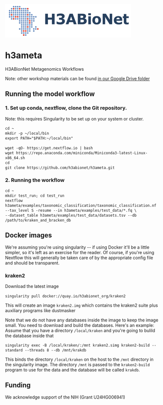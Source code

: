 

<img src="aux/H3ABioNetlogo2.jpg"/>

# h3ameta
H3ABionNet Metagenomics Workflows

Note: other workshop materials can be found [in our Google Drive folder](https://drive.google.com/drive/u/1/folders/1g3iyBbbD0fq2TIYz3MungaOiSu4DAm8X)

## Running the model workflow

### 1. Set up conda, nextflow, clone the Git repository.

Note: this requires Singularity to be set up on your system or cluster.

```
cd ~
mkdir -p ~/local/bin
export PATH="$PATH:~/local/bin"

wget -qO- https://get.nextflow.io | bash
wget https://repo.anaconda.com/miniconda/Miniconda3-latest-Linux-x86_64.sh
cd
git clone https://github.com/h3abionet/h3ameta.git
```


### 2. Running the workflow

```
cd ~
mkdir test_run; cd test_run
nextflow h3ameta/examples/taxonomic_classification/taxonomic_classification.nf  --tax_level S -resume --in h3ameta/examples/test_data/*.fq \
--dataset_table h3ameta/examples/test_data/datasets.tsv --db /path/to/kraken_and_bracken_db
```

## Docker images

We're assuming you're using singularity -- if using Docker it'll be a little simpler, so it's left as an exercise for the reader. Of course, if you're  using Nextflow this will generally be taken care of by the appropriate config file and should be transparent.

### kraken2

Download the latest image

`singularity pull docker://quay.io/h3abionet_org/kraken2 `

This will create an image `kraken2.img` which contains the kraken2 suite plus auxiliary programs like dustmasker

Note that we do not have any databases inside the image to keep the image small. You need to download and build the databases. Here's an example: Assume that you have a directory `/local/kraken` and you're going to bulild the database inside that

```
singularity exec -B /local/kraken/:/mnt kraken2.simg kraken2-build --standard --threads 8 --db /mnt/krakdb
```
This binds the directory `/local/kraken` on the host to the `/mnt` directory in the singularity image. The directory `/mnt` is passed to the `kraken2-build` program to use for the data and the database will be called `krakdb`.

## Funding
We acknowledge support of the NIH (Grant U24HG006941)
